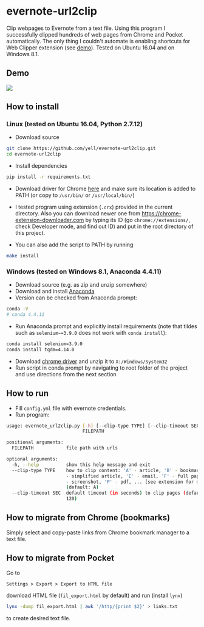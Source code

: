 # evernote-url2clip
Clip webpages to Evernote from a text file. Using this program I successfully clipped hundreds of web pages from Chrome and Pocket automatically. The only thing I couldn't automate is enabling shortcuts for Web Clipper extension (see [demo](#demo)). Tested on Ubuntu 16.04 and on Windows 8.1.

## Demo
![](img/demo.gif)

## How to install
### Linux (tested on Ubuntu 16.04, Python 2.7.12)
* Download source
```bash
git clone https://github.com/yell/evernote-url2clip.git
cd evernote-url2clip
```
* Install dependencies
```bash
pip install -r requirements.txt
```
* Download driver for Chrome [here](https://sites.google.com/a/chromium.org/chromedriver/downloads)
and make sure its location is added to PATH (or copy to `/usr/bin/` or `/usr/local/bin/`)

* I tested program using extension (`.crx`) provided in the current directory. Also you can download newer one from https://chrome-extension-downloader.com by typing its ID (go `chrome://extensions/`, check Developer mode, and find out ID) and put in the root directory of this project.

* You can also add the script to PATH by running
```bash
make install
```

### Windows (tested on Windows 8.1, Anaconda 4.4.11)
* Download source (e.g. as zip and unzip somewhere)
* Download and install [Anaconda](https://www.anaconda.com/download/#windows)
* Version can be checked from Anaconda prompt:
```bash
conda -V
# conda 4.4.11
```
* Run Anaconda prompt and explicitly install requirements (note that tildes such as `selenium~=3.9.0` does not work with `conda install`):
```bash
conda install selenium=3.9.0
conda install tqdm=4.14.0
```
* Download [chrome driver](https://sites.google.com/a/chromium.org/chromedriver/downloads) and unzip it to `X:/Windows/System32`
* Run script in conda prompt by navigating to root folder of the project and use directions from the next section

## How to run
* Fill `config.yml` file with evernote credentials.
* Run program:
```bash
usage: evernote_url2clip.py [-h] [--clip-type TYPE] [--clip-timeout SEC]
                            FILEPATH

positional arguments:
  FILEPATH            file path with urls

optional arguments:
  -h, --help          show this help message and exit
  --clip-type TYPE    how to clip content: 'A' - article, 'B' - bookmark, 'C'
                      - simplified article, 'E' - email, 'F' - full page, 'M'
                      - screenshot, 'P' - pdf, ... [see extension for more]
                      (default: A)
  --clip-timeout SEC  default timeout (in seconds) to clip pages (default:
                      120)
```

## How to migrate from Chrome (bookmarks)
Simply select and copy-paste links from Chrome bookmark manager to a text file.

## How to migrate from Pocket
Go to
```
Settings > Export > Export to HTML file
```
download HTML file (`fil_export.html` by default) and run (install `lynx`)
```bash
lynx -dump fil_export.html | awk '/http/{print $2}' > links.txt
```
to create desired text file.
